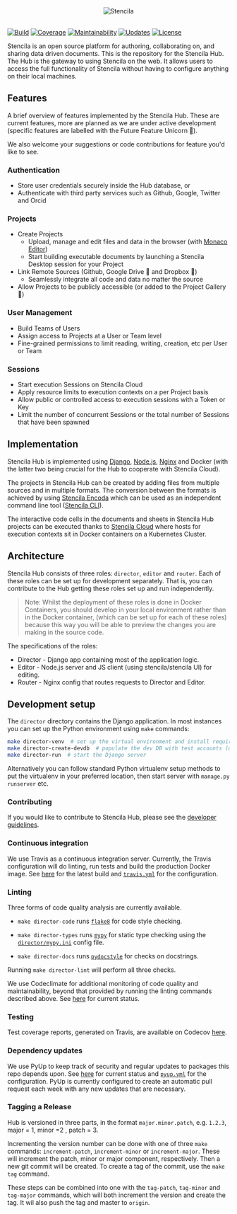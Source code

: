 <div align="center">
	<img src="http://stenci.la/img/logo-name.png" alt="Stencila" style="max-width:150px">
</div>
<br>

[![Build](https://travis-ci.org/stencila/hub.svg?branch=master)](https://travis-ci.org/stencila/hub)
[![Coverage](https://codecov.io/gh/stencila/hub/branch/master/graph/badge.svg)](https://codecov.io/gh/stencila/hub)
[![Maintainability](https://api.codeclimate.com/v1/badges/0d6cbfb262152e2b9242/maintainability)](https://codeclimate.com/github/stencila/hub/maintainability)
[![Updates](https://pyup.io/repos/github/stencila/hub/shield.svg)](https://pyup.io/repos/github/stencila/hub/)
[![License](https://img.shields.io/badge/License-Apache%202.0-3262eb.svg)](https://opensource.org/licenses/Apache-2.0)

Stencila is an open source platform for authoring, collaborating on, and sharing data driven documents. This is the 
repository for the Stencila Hub. The Hub is the gateway to using Stencila on the web. It allows users to access the full 
functionality of Stencila without having to configure anything on their local machines.


## Features

A brief overview of features implemented by the Stencila Hub. These are current features, more are planned as we are 
under active development (specific features are labelled with the Future Feature Unicorn 🦄).

We also welcome your suggestions or code contributions for feature you'd like to see.

### Authentication

- Store user credentials securely inside the Hub database, or
- Authenticate with third party services such as Github, Google, Twitter and Orcid

### Projects

- Create Projects
    - Upload, manage and edit files and data in the browser (with [Monaco Editor](https://microsoft.github.io/monaco-editor/index.html))
    - Start building executable documents by launching a Stencila Desktop session for your Project
- Link Remote Sources (Github, Google Drive 🦄 and Dropbox 🦄)
    - Seamlessly integrate all code and data no matter the source
- Allow Projects to be publicly accessible (or added to the Project Gallery 🦄)

### User Management

- Build Teams of Users
- Assign access to Projects at a User or Team level
- Fine-grained permissions to limit reading, writing, creation, etc per User or Team

### Sessions

- Start execution Sessions on Stencila Cloud
- Apply resource limits to execution contexts on a per Project basis
- Allow public or controlled access to execution sessions with a Token or Key
- Limit the number of concurrent Sessions or the total number of Sessions that have been spawned


## Implementation

Stencila Hub is implemented using [Django](https://www.djangoproject.com/), [Node.js](https://nodejs.org/en/), 
[Nginx](http://nginx.org/) and Docker (with the latter two being crucial for the Hub to cooperate with Stencila Cloud).

The projects in Stencila Hub can be created  by adding files from multiple sources and in multiple formats. The 
conversion between the formats is achieved by using 
[Stencila Encoda](https://github.com/stencila/encoda) which can be used as an independent command line tool ([Stencila CLI](https://github.com/stencila/stencila)).

The interactive code cells in the documents and sheets in Stencila Hub projects can be executed thanks to 
[Stencila Cloud](https://github.com/stencila/cloud) where hosts for execution contexts sit in Docker containers on a 
Kubernetes Cluster.

## Architecture

Stencila Hub consists of three roles: `director`, `editor` and `router`. Each of these roles can be set up for 
development separately. That is, you can contribute to the Hub getting these roles set up and run independently.

> Note: Whilst the deployment of these roles is done in Docker Containers, you should develop in your local environment 
rather than in the Docker container, (which can be set up for each of these roles) because this way you will be able to 
preview the changes you are making in the source code.

The specifications of the roles:

* Director - Django app containing most of the application logic.
* Editor - Node.js server and JS client (using stencila/stencila UI) for editing.
* Router - Nginx config that routes requests to Director and Editor.


## Development setup

The `director` directory contains the Django application. In most instances you can set up the Python environment using
`make` commands:

```bash
make director-venv  # set up the virtual environment and install requirements
make director-create-devdb  # populate the dev DB with test accounts (usernames == passwords)
make director-run  # start the Django server
```

Alternatively you can follow standard Python virtualenv setup methods to put the virtualenv in your preferred location,
then start server with `manage.py runserver` etc. 

### Contributing

If you would like to contribute to Stencila Hub, please see the [developer guidelines](CONTRIBUTING.md).

### Continuous integration

We use Travis as a continuous integration server. Currently, the Travis configuration will do linting, run tests and 
build the production Docker image. See [here](https://travis-ci.org/stencila/hub) for the latest build and 
[`travis.yml`](travis.yml) for the configuration.

### Linting

Three forms of code quality analysis are currently available. 

- `make director-code` runs [`flake8`](http://flake8.pycqa.org) for code style checking.

- `make director-types` runs [`mypy`](http://mypy-lang.org/) for static type checking using the 
  [`director/mypy.ini`](director/mypy.ini) config file.

- `make director-docs` runs [`pydocstyle`](http://www.pydocstyle.org) for checks on docstrings.

Running `make director-lint` will perform all three checks.

We use Codeclimate for additional monitoring of code quality and maintainability, beyond that provided by running the 
linting commands described above. See [here](https://codeclimate.com/github/stencila/hub) for current status.

### Testing

Test coverage reports, generated on Travis, are available on Codecov [here](https://codecov.io/gh/stencila/hub).

### Dependency updates

We use PyUp to keep track of security and regular updates to packages this repo depends upon. See 
[here](https://pyup.io/repos/github/stencila/hub) for current status and [`pyup.yml`](pyup.yml) for the configuration. 
PyUp is currently configured to create an automatic pull request each week with any new updates that are necessary.


### Tagging a Release

Hub is versioned in three parts, in the format `major.minor.patch`, e.g. `1.2.3`, major = 1, minor =2 , patch = 3.

Incrementing the version number can be done with one of three `make` commands: `increment-patch`, `increment-minor` or 
`increment-major`. These will increment the patch, minor or major component, respectively. Then a new git commit will
be created. To create a tag of the commit, use the `make tag` command.

These steps can be combined into one with the `tag-patch`, `tag-minor` and `tag-major` commands, which will both 
increment the version and create the tag. It wil also push the tag and master to `origin`.
